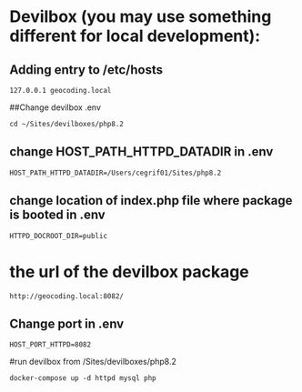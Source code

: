 # Devilbox (you may use something different for local development):

## Adding entry to /etc/hosts

```
127.0.0.1 geocoding.local
```

##Change devilbox .env


```
cd ~/Sites/devilboxes/php8.2
```

## change HOST_PATH_HTTPD_DATADIR in .env

```
HOST_PATH_HTTPD_DATADIR=/Users/cegrif01/Sites/php8.2
```

## change location of index.php file where package is booted in .env

```
HTTPD_DOCROOT_DIR=public
```

# the url of the devilbox package
```
http://geocoding.local:8082/
```

## Change port in .env
```
HOST_PORT_HTTPD=8082
```

#run devilbox from /Sites/devilboxes/php8.2

```
docker-compose up -d httpd mysql php
```